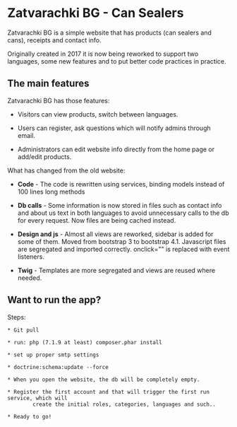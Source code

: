 Zatvarachki BG - Can Sealers 
========================

Zatvarachki BG is a simple website that has products (can sealers and cans), receipts and 
    contact info.

Originally created in 2017 it is now being reworked to support two languages, some new features
and to put better code practices in practice.

The main features
--------------

Zatvarachki BG has those features:

  * Visitors can view products, switch between languages.

  * Users can register, ask questions which will notify admins through email.

  * Administrators can edit website info directly from the home page or add/edit products.

What has changed from the old website:

  * **Code** - The code is rewritten using services, binding models instead of 100 lines long
  methods
  
  * **Db calls** - Some information is now stored in files such as contact info and about us text
  in both languages to avoid unnecessary calls to the db for every request.
  Now files are being cached instead.

  * **Design and js** - Almost all views are reworked, sidebar is added for some of them.
  Moved from bootstrap 3 to bootstrap 4.1. Javascript files are segregated and imported correctly.
  onclick="" is replaced with event listeners.
  
  * **Twig** - Templates are more segregated and views are reused where needed.
 
Want to run the app?
---------------------
	
Steps: 
	
	* Git pull
	
	* run: php (7.1.9 at least) composer.phar install
	
	* set up proper smtp settings
	
	* doctrine:schema:update --force
	
	* When you open the website, the db will be completely empty. 
	
	* Register the first account and that will trigger the first run service, which will 
	        create the initial roles, categories, languages and such..
	
	* Ready to go!